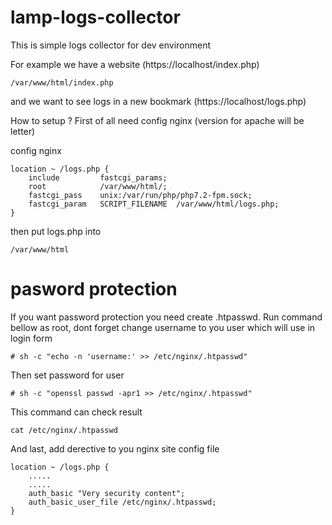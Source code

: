 # lamp-logs-collector

This is simple logs collector for dev environment

For example we have a website (https://localhost/index.php)
```
/var/www/html/index.php
```
and we want to see logs in a new bookmark (https://localhost/logs.php)

How to setup ?
First of all need config nginx (version for apache will be letter)

config nginx 
```
location ~ /logs.php {
    include         fastcgi_params;
    root            /var/www/html/;
    fastcgi_pass    unix:/var/run/php/php7.2-fpm.sock;
    fastcgi_param   SCRIPT_FILENAME  /var/www/html/logs.php;
}
```
then put logs.php into 
```
/var/www/html
```

# pasword protection

If you want password protection you need create .htpasswd. Run command bellow as root, dont forget change username to you user which will use in login form

```
# sh -c "echo -n 'username:' >> /etc/nginx/.htpasswd"
```
Then set password for user
```
# sh -c "openssl passwd -apr1 >> /etc/nginx/.htpasswd"
```
This command can check result
```
cat /etc/nginx/.htpasswd
```
And last, add derective to you nginx site config file

```
location ~ /logs.php {
    .....
    .....
    auth_basic "Very security content";
    auth_basic_user_file /etc/nginx/.htpasswd;
}
```
